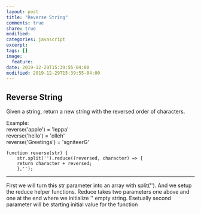 ```yaml
---
layout: post
title: "Reverse String"
comments: true
share: true
modified:
categories: javascript
excerpt:
tags: []
image:
  feature:
date: 2019-12-29T15:39:55-04:00
modified: 2019-12-29T15:39:55-04:00
---
```


## Reverse String


Given a string, return a new string with the reversed order of characters.

Example:<br>
reverse('apple') = 'leppa'<br>
reverse('hello') = 'olleh'<br>
reverse('Greetings') = 'sgniteerG'<br>



~~~
function reverse(str) {
	str.split('').reduce((reversed, character) => {
	return character + reversed;
	},'');

~~~
___

First we will turn this str parameter into an array with split(''). And we setup the reduce helper functions. Reduce takes two parameters one above and one at the end where we initialize '' empty string. Esetually second parameter will be starting initial value for the function